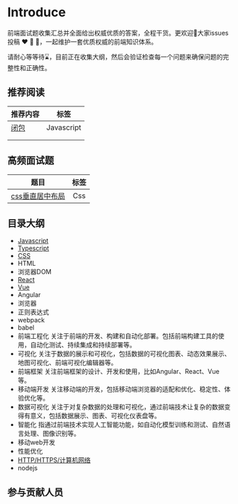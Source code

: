 # Introduce

前端面试题收集汇总并全面给出权威优质的答案，全程干货。更欢迎👏大家issues投稿 ❤️ 💞 💖，一起维护一套优质权威的前端知识体系。

请耐心等等待⌛️，目前正在收集大纲，然后会验证检查每一个问题来确保问题的完整性和正确性。

## 推荐阅读

| 推荐内容 |    标签    |
| -------- | :--------: |
| [闭包](./javascript/1.md) | Javascript |
|          |            |
|          |            |

## 高频面试题

| 题目 | 标签 |
| ---- | :--: |
|    [css垂直居中布局](./5.md)  |    Css  |

## 目录大纲

- [Javascript](./javascript/)
- [Typescript](./typescript/)
- [CSS](./css/)
- HTML
- 浏览器DOM
- [React](./react/)
- [Vue](./vue/)
- Angular
- 浏览器
- 正则表达式
- webpack
- babel
- 前端工程化 关注于前端的开发、构建和自动化部署。包括前端构建工具的使用，自动化测试、持续集成和持续部署等。
- 可视化 关注于数据的展示和可视化，包括数据的可视化图表、动态效果展示、地图可视化、前端可视化编辑器等。
- 前端框架 关注前端框架的设计、开发和使用，比如Angular、React、Vue等。
- 移动端开发 关注移动端的开发，包括移动端浏览器的适配和优化、稳定性、体验优化等。
- 数据可视化 关注于对复杂数据的处理和可视化，通过前端技术让复杂的数据变得有意义，包括数据展示、图表、可视化仪表盘等。
- 智能化 指通过前端技术实现人工智能功能，如自动化模型训练和测试、自然语言处理、图像识别等。
- 移动web开发
- 性能优化
- [HTTP/HTTPS/计算机网络](./http/)
- nodejs

## 参与贡献人员

<!-- GITCONTRIBUTOR_START -->

<!-- GITCONTRIBUTOR_END -->
